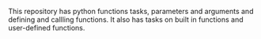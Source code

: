 This repository has python functions tasks, parameters and arguments and defining and callling functions. It also has tasks on built in functions and user-defined functions.

